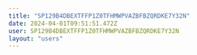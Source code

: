 ```yaml
---
title: "SP129B4DBEXTFFP1Z0TFHMWPVAZBFBZQRDKE7Y32N"
date: 2024-04-01T09:51:51.472Z
user: SP129B4DBEXTFFP1Z0TFHMWPVAZBFBZQRDKE7Y32N
layout: "users"
---
```

    